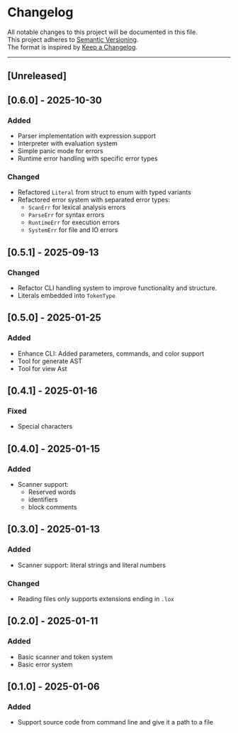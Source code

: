 # Changelog

All notable changes to this project will be documented in this file.  
This project adheres to [Semantic Versioning](https://semver.org).  
The format is inspired by [Keep a Changelog](https://keepachangelog.com).

---
## [Unreleased]

## [0.6.0] - 2025-10-30

### Added

- Parser implementation with expression support
- Interpreter with evaluation system
- Simple panic mode for errors
- Runtime error handling with specific error types

### Changed

- Refactored `Literal` from struct to enum with typed variants
- Refactored error system with separated error types:
  - `ScanErr` for lexical analysis errors
  - `ParseErr` for syntax errors
  - `RuntimeErr` for execution errors
  - `SystemErr` for file and IO errors

## [0.5.1] - 2025-09-13

### Changed

- Refactor CLI handling system to improve functionality and structure.
- Literals embedded into `TokenType`

## [0.5.0] - 2025-01-25

### Added

- Enhance CLI: Added parameters, commands, and color support
- Tool for generate AST
- Tool for view Ast

## [0.4.1] - 2025-01-16

### Fixed

- Special characters

## [0.4.0] - 2025-01-15

### Added

- Scanner support:
  - Reserved words
  - identifiers
  - block comments

## [0.3.0] - 2025-01-13

### Added

- Scanner support: literal strings and literal numbers

### Changed

- Reading files only supports extensions ending in `.lox`

## [0.2.0] - 2025-01-11

### Added

- Basic scanner and token system
- Basic error system

## [0.1.0] - 2025-01-06

### Added

- Support source code from command line and give it a path to a file
